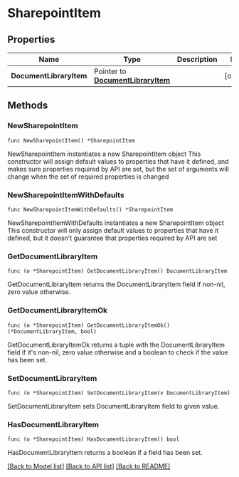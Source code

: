 # SharepointItem

## Properties

Name | Type | Description | Notes
------------ | ------------- | ------------- | -------------
**DocumentLibraryItem** | Pointer to [**DocumentLibraryItem**](DocumentLibraryItem.md) |  | [optional] 

## Methods

### NewSharepointItem

`func NewSharepointItem() *SharepointItem`

NewSharepointItem instantiates a new SharepointItem object
This constructor will assign default values to properties that have it defined,
and makes sure properties required by API are set, but the set of arguments
will change when the set of required properties is changed

### NewSharepointItemWithDefaults

`func NewSharepointItemWithDefaults() *SharepointItem`

NewSharepointItemWithDefaults instantiates a new SharepointItem object
This constructor will only assign default values to properties that have it defined,
but it doesn't guarantee that properties required by API are set

### GetDocumentLibraryItem

`func (o *SharepointItem) GetDocumentLibraryItem() DocumentLibraryItem`

GetDocumentLibraryItem returns the DocumentLibraryItem field if non-nil, zero value otherwise.

### GetDocumentLibraryItemOk

`func (o *SharepointItem) GetDocumentLibraryItemOk() (*DocumentLibraryItem, bool)`

GetDocumentLibraryItemOk returns a tuple with the DocumentLibraryItem field if it's non-nil, zero value otherwise
and a boolean to check if the value has been set.

### SetDocumentLibraryItem

`func (o *SharepointItem) SetDocumentLibraryItem(v DocumentLibraryItem)`

SetDocumentLibraryItem sets DocumentLibraryItem field to given value.

### HasDocumentLibraryItem

`func (o *SharepointItem) HasDocumentLibraryItem() bool`

HasDocumentLibraryItem returns a boolean if a field has been set.


[[Back to Model list]](../README.md#documentation-for-models) [[Back to API list]](../README.md#documentation-for-api-endpoints) [[Back to README]](../README.md)


